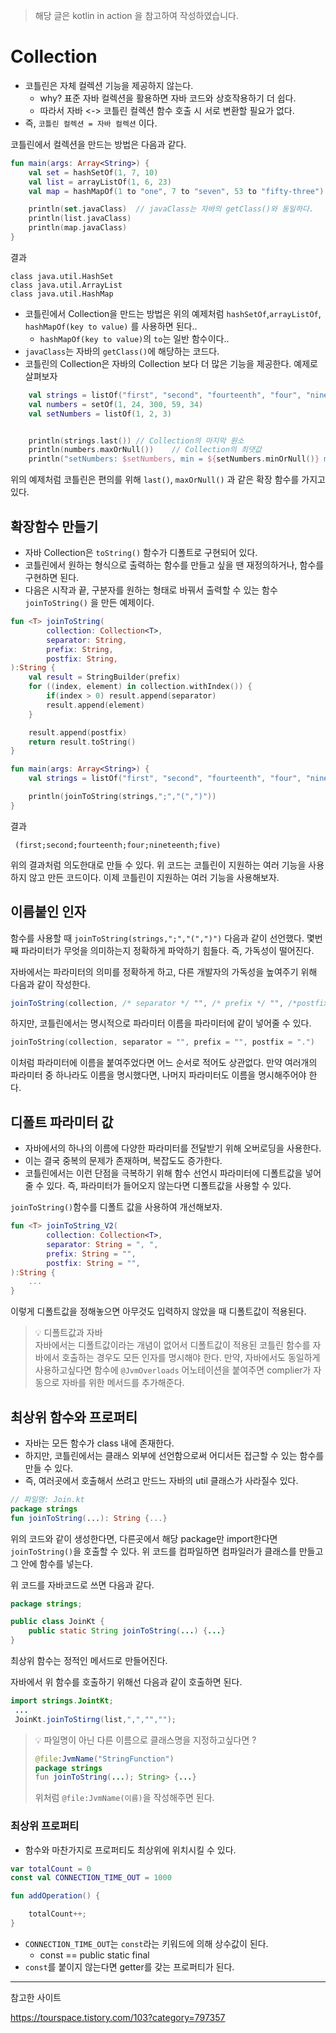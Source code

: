 > 해당 글은 kotlin in action 을 참고하여 작성하였습니다. 

# **Collection**
* 코틀린은 자체 컬렉션 기능을 제공하지 않는다. 
    * why? 표준 자바 컬렉션을 활용하면 자바 코드와 상호작용하기 더 쉽다.
    * 따라서 자바 <-> 코틀린 컬렉션 함수 호출 시 서로 변환할 필요가 없다. 
* 즉, `코틀린 컬렉션 = 자바 컬렉션` 이다. 

코틀린에서 컬렉션을 만드는 방법은 다음과 같다. 
```kotlin
fun main(args: Array<String>) {
    val set = hashSetOf(1, 7, 10)
    val list = arrayListOf(1, 6, 23)
    val map = hashMapOf(1 to "one", 7 to "seven", 53 to "fifty-three")

    println(set.javaClass)  // javaClass는 자바의 getClass()와 동일하다.
    println(list.javaClass)
    println(map.javaClass)
}
```
결과

    class java.util.HashSet
    class java.util.ArrayList
    class java.util.HashMap

* 코틀린에서 Collection을 만드는 방법은 위의 예제처럼 `hashSetOf`,`arrayListOf`, `hashMapOf(key to value)` 를 사용하면 된다.. 
    * `hashMapOf(key to value)`의 `to`는 일반 함수이다.. 
* `javaClass`는 자바의 `getClass()`에 해당하는 코드다. 
* 코틀린의 Collection은 자바의 Collection 보다 더 많은 기능을 제공한다. 예제로 살펴보자
```kotlin
    val strings = listOf("first", "second", "fourteenth", "four", "nineteenth", "five")
    val numbers = setOf(1, 24, 300, 59, 34)
    val setNumbers = listOf(1, 2, 3)


    println(strings.last()) // Collection의 마지막 원소
    println(numbers.maxOrNull())    // Collection의 최댓값
    println("setNumbers: $setNumbers, min = ${setNumbers.minOrNull()} max = ${setNumbers.maxOrNull()}") // setNumbers: [1, 2, 3], min = 1 max = 3
```
위의 예제처럼 코틀린은 편의를 위해 `last()`, `maxOrNull()` 과 같은 확장 함수를 가지고 있다. 

## **확장함수 만들기**
* 자바 Collection은 `toString()` 함수가 디폴트로 구현되어 있다. 
* 코틀린에서 원하는 형식으로 출력하는 함수를 만들고 싶을 땐 재정의하거나, 함수를 구현하면 된다. 
* 다음은 시작과 끝, 구분자를 원하는 형태로 바꿔서 출력할 수 있는 함수 `joinToString()` 을 만든 예제이다. 
```kotlin
fun <T> joinToString(
        collection: Collection<T>,
        separator: String,
        prefix: String,
        postfix: String,
):String {
    val result = StringBuilder(prefix)
    for ((index, element) in collection.withIndex()) {
        if(index > 0) result.append(separator)
        result.append(element)
    }

    result.append(postfix)
    return result.toString()
}

fun main(args: Array<String>) {
    val strings = listOf("first", "second", "fourteenth", "four", "nineteenth", "five")

    println(joinToString(strings,";","(",")"))
}
```
결과

     (first;second;fourteenth;four;nineteenth;five)
위의 결과처럼 의도한대로 만들 수 있다. 위 코드는 코틀린이 지원하는 여러 기능을 사용하지 않고 만든 코드이다. 이제 코틀린이 지원하는 여러 기능을 사용해보자.

## **이름붙인 인자**
함수를 사용할 때 `joinToString(strings,";","(",")")` 다음과 같이 선언했다. 
몇번째 파라미터가 무엇을 의미하는지 정확하게 파악하기 힘들다. 즉, 가독성이 떨어진다. 

자바에서는 파라미터의 의미를 정확하게 하고, 다른 개발자의 가독성을 높여주기 위해 다음과 같이 작성한다. 
```java
joinToString(collection, /* separator */ "", /* prefix */ "", /*postfix */ ".");
```

하지만, 코틀린에서는 명시적으로 파라미터 이름을 파라미터에 같이 넣어줄 수 있다. 
```kotlin
joinToString(collection, separator = "", prefix = "", postfix = ".")
```
이처럼 파라미터에 이름을 붙여주었다면 어느 순서로 적어도 상관없다. 
만약 여러개의 파라미터 중 하나라도 이름을 명시했다면, 나머지 파라미터도 이름을 명시해주어야 한다. 

## **디폴트 파라미터 값**
* 자바에서의 하나의 이름에 다양한 파라미터를 전달받기 위해 오버로딩을 사용한다. 
* 이는 결국 중복의 문제가 존재하며, 복잡도도 증가한다. 
* 코틀린에서는 이런 단점을 극복하기 위해 함수 선언시 파라미터에 디폴트값을 넣어줄 수 있다. 즉, 파라미터가 들어오지 않는다면 디폴트값을 사용할 수 있다. 

`joinToString()`함수를 디폴트 값을 사용하여 개선해보자.
```kotlin
fun <T> joinToString_V2(
        collection: Collection<T>,
        separator: String = ", ",
        prefix: String = "",
        postfix: String = "",
):String {
    ...
}
```
이렇게 디폴트값을 정해놓으면 아무것도 입력하지 않았을 때 디폴트값이 적용된다. 

> 💡 디폴트값과 자바<br>
> 자바에서는 디폴트값이라는 개념이 없어서 디폴트값이 적용된 코틀린 함수를 자바에서 호출하는 경우도 모든 인자를 명시해야 한다. 만약, 자바에서도 동일하게 사용하고싶다면 함수에 `@JvmOverloads` 어노테이션을 붙여주면 complier가 자동으로 자바를 위한 메서드를 추가해준다. 

## **최상위 함수와 프로퍼티**
* 자바는 모든 함수가 class 내에 존재한다. 
* 하지만, 코틀린에서는 클래스 외부에 선언함으로써 어디서든 접근할 수 있는 함수를 만들 수 있다. 
* 즉, 여러곳에서 호출해서 쓰려고 만드느 자바의 util 클래스가 사라질수 있다.

```kotlin
// 파일명: Join.kt 
package strings 
fun joinToString(...): String {...}
```
위의 코드와 같이 생성한다면, 다른곳에서 해당 package만 import한다면 `joinToString()`을 호출할 수 있다. 위 코드를 컴파일하면 컴파일러가 클래스를 만들고 그 안에 함수를 넣는다. 

위 코드를 자바코드로 쓰면 다음과 같다.
```java
package strings; 

public class JoinKt { 
    public static String joinToString(...) {...} 
}

```
최상위 함수는 정적인 메서드로 만들어진다. 

자바에서 위 함수를 호출하기 위해선 다음과 같이 호출하면 된다. 
```java
import strings.JointKt;
 ... 
 JoinKt.joinToStirng(list,",","","");

```

> 💡 파일명이 아닌 다른 이름으로 클래스명을 지정하고싶다면 ?
> ```java
> @file:JvmName("StringFunction") 
> package strings 
> fun joinToString(...); String> {...}
> ```
> 위처럼 `@file:JvmName(이름)`을 작성해주면 된다. 

### 최상위 프로퍼티
* 함수와 마찬가지로 프로퍼티도 최상위에 위치시킬 수 있다. 

```kotlin
var totalCount = 0
const val CONNECTION_TIME_OUT = 1000 

fun addOperation() { 

    totalCount++; 
}

```
* `CONNECTION_TIME_OUT`는 `const`라는 키워드에 의해 상수값이 된다. 
    * const == public static final
* `const`를 붙이지 않는다면 getter를 갖는 프로퍼티가 된다.


---
참고한 사이트

https://tourspace.tistory.com/103?category=797357